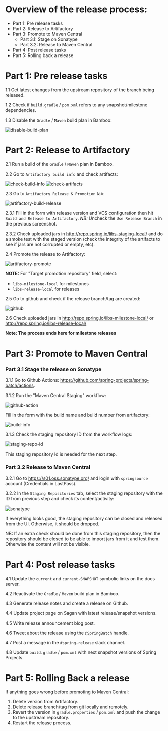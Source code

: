 # Overview of the release process:

* Part 1: Pre release tasks
* Part 2: Release to Artifactory
* Part 3: Promote to Maven Central
  * Part 3.1: Stage on Sonatype
  * Part 3.2: Release to Maven Central
* Part 4: Post release tasks
* Part 5: Rolling back a release

# Part 1: Pre release tasks

1.1 Get latest changes from the upstream repository of the branch being released.

1.2 Check if `build.gradle` / `pom.xml` refers to any snapshot/milestone dependencies.

1.3 Disable the `Gradle` / `Maven` build plan in Bamboo:

<img alt="disable-build-plan" src="https://raw.githubusercontent.com/wiki/spring-projects/spring-batch/images/release-process/disable-build-plan.png">

# Part 2: Release to Artifactory

2.1 Run a build of the `Gradle` / `Maven` plan in Bamboo.

2.2 Go to `Artifactory build info` and check artifacts:

<img alt="check-build-info" src="https://raw.githubusercontent.com/wiki/spring-projects/spring-batch/images/release-process/check-build-info.png">

<img alt="check-artifacts" src="https://raw.githubusercontent.com/wiki/spring-projects/spring-batch/images/release-process/check-artifacts.png">

2.3 Go to `Artifactory Release & Promotion` tab:

<img alt="artifactory-build-release" src="https://raw.githubusercontent.com/wiki/spring-projects/spring-batch/images/release-process/artifactory-build-release.png">

2.3.1 Fill in the form with release version and VCS configuration then hit `Build and Release to Artifactory`. *NB:* Uncheck the `Use Release Branch` in the previous screenshot.

2.3.2 Check uploaded jars in http://repo.spring.io/libs-staging-local/ and do a smoke test with the staged version (check the integrity of the artifacts to see if jars are not corrupted or empty, etc).

2.4 Promote the release to Artifactory:

<img alt="artifactory-promote" src="https://raw.githubusercontent.com/wiki/spring-projects/spring-batch/images/release-process/artifactory-promote.png">

**NOTE:** For "Target promotion repository" field, select:

* `libs-milestone-local` for milestones
* `libs-release-local` for releases

2.5 Go to github and check if the release branch/tag are created:

<img alt="github" src="https://raw.githubusercontent.com/wiki/spring-projects/spring-batch/images/release-process/github.png">

2.6 Check uploaded jars in http://repo.spring.io/libs-milestone-local/ or http://repo.spring.io/libs-release-local/

**Note: The process ends here for milestone releases**

# Part 3: Promote to Maven Central

### Part 3.1 Stage the release on Sonatype

3.1.1 Go to Github Actions: https://github.com/spring-projects/spring-batch/actions.

3.1.2 Run the "Maven Central Staging" workflow:

<img alt="github-action" src="https://raw.githubusercontent.com/wiki/spring-projects/spring-batch/images/release-process/github-action.png">

Fill in the form with the build name and build number from artifactory:

<img alt="build-info" src="https://raw.githubusercontent.com/wiki/spring-projects/spring-batch/images/release-process/build-info.png">

3.1.3 Check the staging repository ID from the workflow logs:

<img alt="staging-repo-id" src="https://raw.githubusercontent.com/wiki/spring-projects/spring-batch/images/release-process/staging-repo-id.png">

This staging repository Id is needed for the next step.

### Part 3.2 Release to Maven Central

3.2.1 Go to https://s01.oss.sonatype.org/ and login with `springsource` account (Credentials in LastPass).

3.2.2 In the `Staging Repositories` tab, select the staging repository with the ID from previous step and check its content/activity:

<img alt="sonatype" src="https://raw.githubusercontent.com/wiki/spring-projects/spring-batch/images/release-process/sonatype.png">

If everything looks good, the staging repository can be closed and released from the UI. Otherwise, it should be dropped.

NB: If an extra check should be done from this staging repository, then the repository should be closed to be able
to import jars from it and test them. Otherwise the content will not be visible.

# Part 4: Post release tasks

4.1 Update the `current` and `current-SNAPSHOT` symbolic links on the docs server.

4.2 Reactivate the `Gradle` / `Maven` build plan in Bamboo.

4.3 Generate release notes and create a release on Github.

4.4 Update project page on Sagan with latest release/snapshot versions.

4.5 Write release announcement blog post.

4.6 Tweet about the release using the `@SpringBatch` handle.

4.7 Post a message in the `#spring-release` slack channel.

4.8 Update `build.gradle` / `pom.xml` with next snapshot versions of Spring Projects.

# Part 5: Rolling Back a release

If anything goes wrong before promoting to Maven Central:

1. Delete version from Artifactory.
2. Delete release branch/tag from git locally and remotely.
3. Revert the version in `gradle.properties` / `pom.xml` and push the change to the upstream repository.
4. Restart the release process.